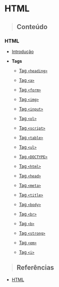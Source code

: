 # HTML

> ## **Conteúdo**

### HTML

- [Introdução](./introduction.md)

- **Tags**

  - [Tag `<heading>`](./tags/heading.md)

  - [Tag `<a>`](./tags/a.md)

  - [Tag `<form>`](./tags/form.md)

  - [Tag `<img>`](./tags/img.md)

  - [Tag `<input>`](./tags/input.md)

  - [Tag `<ol>`](./tags/ol.md)

  - [Tag `<script>`](./tags/script.md)

  - [Tag `<table>`](./tags/table.md)

  - [Tag `<ul>`](./tags/ul.md)

  - [Tag `<DOCTYPE>`](./tags/doctype.md)

  - [Tag `<html>`](./tags/html.md)

  - [Tag `<head>`](./tags/head.md)

  - [Tag `<meta>`](./tags/meta.md)

  - [Tag `<title>`](./tags/title.md)

  - [Tag `<body>`](./tags/body.md)

  - [Tag `<br>`](./tags/br.md)

  - [Tag `<b>`](./tags/b.md)

  - [Tag `<strong>`](./tags/strong.md)

  - [Tag `<em>`](./tags/em.md)

  - [Tag `<i>`](./tags/i.md)

> ## **Referências**

- [HTML](./references.md)
